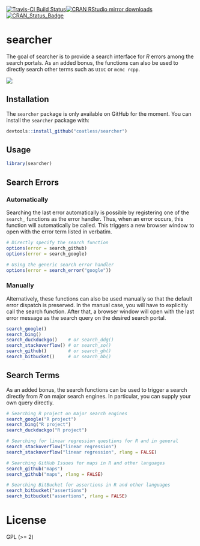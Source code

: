 <!-- README.md is generated from README.Rmd. Please edit that file -->
[![Travis-CI Build Status](https://travis-ci.org/coatless/searcher.svg?branch=master)](https://travis-ci.org/coatless/searcher)[![CRAN RStudio mirror downloads](http://cranlogs.r-pkg.org/badges/searcher)](http://www.r-pkg.org/pkg/searcher)[![CRAN\_Status\_Badge](http://www.r-pkg.org/badges/version/searcher)](https://cran.r-project.org/package=searcher)

searcher
========

The goal of searcher is to provide a search interface for *R* errors among the search portals. As an added bonus, the functions can also be used to directly search other terms such as `UIUC` or `mcmc rcpp`.

![](https://media.giphy.com/media/l378bwNTMR8DejX0I/giphy.gif)

Installation
------------

The `searcher` package is only available on GitHub for the moment. You can install the `searcher` package with:

``` r
devtools::install_github("coatless/searcher")
```

Usage
-----

``` r
library(searcher)
```

Search Errors
-------------

### Automatically

Searching the last error automatically is possible by registering one of the `search_` functions as the error handler. Thus, when an error occurs, this function will automatically be called. This triggers a new browser window to open with the error term listed in verbatim.

``` r
# Directly specify the search function
options(error = search_github)
options(error = search_google)

# Using the generic search error handler
options(error = search_error("google"))
```

### Manually

Alternatively, these functions can also be used manually so that the default error dispatch is preserved. In the manual case, you will have to explicitly call the search function. After that, a browser window will open with the last error message as the search query on the desired search portal.

``` r
search_google()
search_bing()
search_duckduckgo()    # or search_ddg()
search_stackoverflow() # or search_so()
search_github()        # or search_gh()
search_bitbucket()     # or search_bb()
```

Search Terms
------------

As an added bonus, the search functions can be used to trigger a search directly from *R* on major search engines. In particular, you can supply your own query directly.

``` r
# Searching R project on major search engines
search_google("R project")
search_bing("R project")
search_duckduckgo("R project")

# Searching for linear regression questions for R and in general
search_stackoverflow("linear regression")
search_stackoverflow("linear regression", rlang = FALSE)

# Searching GitHub Issues for maps in R and other languages
search_github("maps")
search_github("maps", rlang = FALSE)

# Searching BitBucket for assertions in R and other languages
search_bitbucket("assertions")
search_bitbucket("assertions", rlang = FALSE)
```

License
=======

GPL (&gt;= 2)
